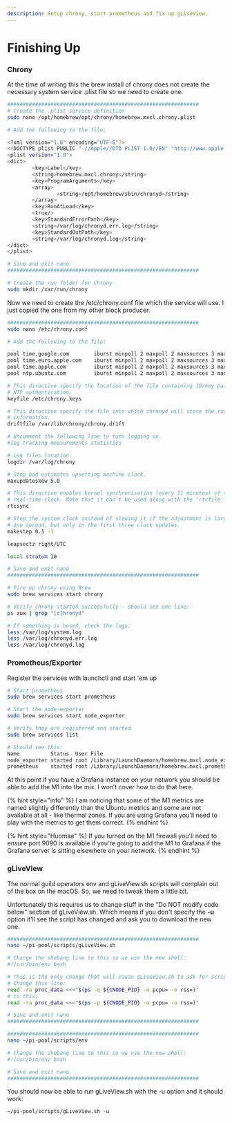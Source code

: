 ```yaml
---
description: Setup chrony, start prometheus and fix up gLiveView.
---
```


# Finishing Up

### Chrony

At the time of writing this the brew install of chrony does not create the necessary system service .plist file so we need to create one.

```bash
##############################################################
# Create the .plist service definition
sudo nano /opt/homebrew/opt/chrony/homebrew.mxcl.chrony.plist

# Add the following to the file:

<?xml version="1.0" encoding="UTF-8"?>
<!DOCTYPE plist PUBLIC "-//Apple//DTD PLIST 1.0//EN" "http://www.apple.com/DTDs/PropertyList-1.0.dtd">
<plist version="1.0">
<dict>
        <key>Label</key>
        <string>homebrew.mxcl.chrony</string>
        <key>ProgramArguments</key>
        <array>
                <string>/opt/homebrew/sbin/chronyd</string>
        </array>
        <key>RunAtLoad</key>
        <true/>
        <key>StandardErrorPath</key>
        <string>/var/log/chronyd.err.log</string>
        <key>StandardOutPath</key>
        <string>/var/log/chronyd.log</string>
</dict>
</plist>

# Save and exit nano
##############################################################

# Create the run folder for Chrony
sudo mkdir /var/run/chrony
```

Now we need to create the /etc/chrony.conf file which the service will use. I just copied the one from my other block producer.

```bash
##############################################################
sudo nano /etc/chrony.conf

# Add the following to the file:

pool time.google.com        iburst minpoll 2 maxpoll 2 maxsources 3 maxdelay 0.3
pool time.euro.apple.com    iburst minpoll 2 maxpoll 2 maxsources 3 maxdelay 0.3
pool time.apple.com         iburst minpoll 2 maxpoll 2 maxsources 3 maxdelay 0.3
pool ntp.ubuntu.com         iburst minpoll 2 maxpoll 2 maxsources 3 maxdelay 0.3

# This directive specify the location of the file containing ID/key pairs for
# NTP authentication.
keyfile /etc/chrony.keys

# This directive specify the file into which chronyd will store the rate
# information.
driftfile /var/lib/chrony/chrony.drift

# Uncomment the following line to turn logging on.
#log tracking measurements statistics

# Log files location.
logdir /var/log/chrony

# Stop bad estimates upsetting machine clock.
maxupdateskew 5.0

# This directive enables kernel synchronisation (every 11 minutes) of the
# real-time clock. Note that it can’t be used along with the 'rtcfile' directive.
rtcsync

# Step the system clock instead of slewing it if the adjustment is larger than
# one second, but only in the first three clock updates.
makestep 0.1 -1

leapsectz right/UTC

local stratum 10

# Save and exit nano
##############################################################

# Fire up chrony using Brew
sudo brew services start chrony

# Verify chrony started successfully - should see one line:
ps aux | grep "[c]hronyd"

# If something is hosed, check the logs:
less /var/log/system.log
less /var/log/chronyd.err.log
less /var/log/chronyd.log
```



### Prometheus/Exporter

Register the services with launchctl and start 'em up

```bash
# Start prometheus
sudo brew services start prometheus

# Start the node-exporter
sudo brew services start node_exporter

# Verify they are registered and started
sudo brew services list

# Should see this:
Name          Status  User File
node_exporter started root /Library/LaunchDaemons/homebrew.mxcl.node_exporter.plist
prometheus    started root /Library/LaunchDaemons/homebrew.mxcl.prometheus.plist
```

At this point if you have a Grafana instance on your network you should be able to add the M1 into the mix. I won't cover how to do that here.

{% hint style="info" %}
I am noticing that some of the M1 metrics are named slightly differently than the Ubuntu metrics and some are not available at all - like thermal zones. If you are using Grafana you'll need to play with the metrics to get them correct.
{% endhint %}

{% hint style="Huomaa" %}
If you turned on the M1 firewall you'll need to ensure port 9090 is available if you're going to add the M1 to Grafana if the Grafana server is sitting elsewhere on your network.
{% endhint %}

### gLiveView

The normal guild operators env and gLiveView.sh scripts will complain out of the box on the macOS. So, we need to tweak them a little bit.

Unfortunately this requires us to change stuff in the "Do NOT modify code below" section of gLiveView.sh. Which means if you don't specify the **-u** option it'll see the script has changed and ask you to download the new one.

```bash
##############################################################
nano ~/pi-pool/scripts/gLiveView.sh

# Change the shebang line to this so we use the new shell:
#!/usr/bin/env bash

# This is the only change that will cause gLiveView.sh to ask for script updates so you'll need to use the -u option. MacOS BSD doesn't have a workaround for ps.
# Change this line:
read -ra proc_data <<<"$(ps -q ${CNODE_PID} -o pcpu= -o rss=)"
# to this:
read -ra proc_data <<<"$(ps -p ${CNODE_PID} -o pcpu= -o rss=)"

# Save and exit nano
##############################################################

##############################################################
nano ~/pi-pool/scripts/env

# Change the shebang line to this so we use the new shell:
#!/usr/bin/env bash

# Save and exit nano
##############################################################
```

You should now be able to run gLiveView.sh with the -u option and it should work:

`~/pi-pool/scripts/gLiveView.sh -u`
